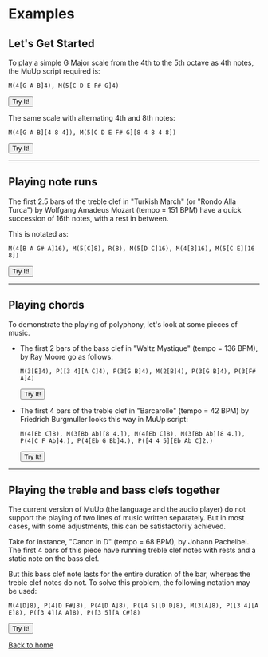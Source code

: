 # Examples

## Let's Get Started

To play a simple G Major scale from the 4th to the 5th octave as 4th notes, the MuUp script required is:
```
M(4[G A B]4), M(5[C D E F# G]4)
```
<input type="button" id="simple-g" name="simple-g" value="Try It!">

The same scale with alternating 4th and 8th notes:
```
M(4[G A B][4 8 4]), M(5[C D E F# G][8 4 8 4 8])
```
<input type="button" id="complex-g" name="complex-g" value="Try It!">
<hr>

## Playing note runs

The first 2.5 bars of the treble clef in "Turkish March" (or "Rondo Alla Turca") by Wolfgang Amadeus Mozart (tempo = 151 BPM) have a quick succession of 16th notes, with a rest in between.

This is notated as:
```
M(4[B A G# A]16), M(5[C]8), R(8), M(5[D C]16), M(4[B]16), M(5[C E][16 8])
```
<input type="button" id="turkish" name="turkish" value="Try It!">

<hr>

## Playing chords

To demonstrate the playing of polyphony, let's look at some pieces of music.

- The first 2 bars of the bass clef in "Waltz Mystique" (tempo = 136 BPM), by Ray Moore go as follows:
    ```
    M(3[E]4), P([3 4][A C]4), P(3[G B]4), M(2[B]4), P(3[G B]4), P(3[F# A]4)
    ```
    <input type="button" id="waltz" name="waltz" value="Try It!">

- The first 4 bars of the treble clef in "Barcarolle" (tempo = 42 BPM) by Friedrich Burgmuller looks this way in MuUp script:
  ```
  M(4[Eb C]8), M(3[Bb Ab][8 4.]), M(4[Eb C]8), M(3[Bb Ab][8 4.]), P(4[C F Ab]4.), P(4[Eb G Bb]4.), P([4 4 5][Eb Ab C]2.)
  ```
  <input type="button" id="barcarolle" name="barcarolle" value="Try It!">

<hr>

## Playing the treble and bass clefs together

The current version of MuUp (the language and the audio player) do not support the playing of two lines of music written separately. But in most cases, with some adjustments, this can be satisfactorily achieved.

Take for instance, "Canon in D" (tempo = 68 BPM), by Johann Pachelbel. The first 4 bars of this piece have running treble clef notes with rests and a static note on the bass clef.

But this bass clef note lasts for the entire duration of the bar, whereas the treble clef notes do not. To solve this problem, the following notation may be used:
```
M(4[D]8), P(4[D F#]8), P(4[D A]8), P([4 5][D D]8), M(3[A]8), P([3 4][A E]8), P([3 4][A A]8), P([3 5][A C#]8)
```
<input type="button" id="canon" name="canon" value="Try It!">

<script src="./example-scripts/test-bundle.js"></script>

[Back to home](https://bapatchirag.github.io/muup-audio/)